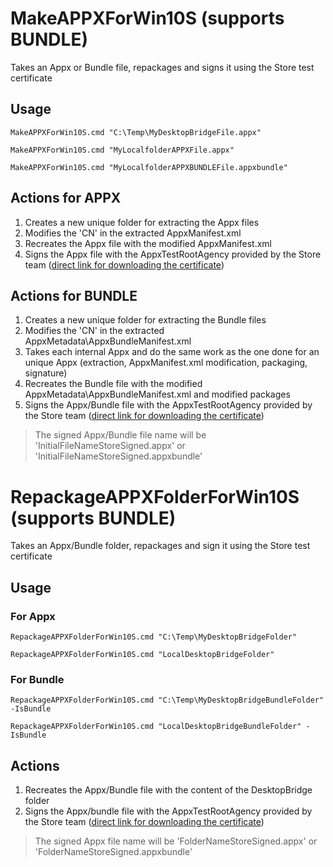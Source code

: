 # MakeAPPXForWin10S (supports BUNDLE)
Takes an Appx or Bundle file, repackages and signs it using the Store test certificate

## Usage
`MakeAPPXForWin10S.cmd "C:\Temp\MyDesktopBridgeFile.appx"`

`MakeAPPXForWin10S.cmd "MyLocalfolderAPPXFile.appx"`

`MakeAPPXForWin10S.cmd "MyLocalfolderAPPXBUNDLEFile.appxbundle"`

## Actions for APPX
1. Creates a new unique folder for extracting the Appx files
2. Modifies the 'CN' in the extracted AppxManifest.xml
3. Recreates the Appx file with the modified AppxManifest.xml
4. Signs the Appx file with the AppxTestRootAgency provided by the Store team ([direct link for downloading the certificate](https://go.microsoft.com/fwlink/?linkid=849018))

## Actions for BUNDLE
1. Creates a new unique folder for extracting the Bundle files
2. Modifies the 'CN' in the extracted AppxMetadata\AppxBundleManifest.xml
3. Takes each internal Appx and do the same work as the one done for an unique Appx (extraction, AppxManifest.xml modification, packaging, signature)
4. Recreates the Bundle file with the modified AppxMetadata\AppxBundleManifest.xml and modified packages
5. Signs the Appx/Bundle file with the AppxTestRootAgency provided by the Store team ([direct link for downloading the certificate](https://go.microsoft.com/fwlink/?linkid=849018))

> The signed Appx/Bundle file name will be 'InitialFileNameStoreSigned.appx' 
> or
> 'InitialFileNameStoreSigned.appxbundle' 
  
# RepackageAPPXFolderForWin10S (supports BUNDLE)
Takes an Appx/Bundle folder, repackages and sign it using the Store test certificate
## Usage
### For Appx
`RepackageAPPXFolderForWin10S.cmd "C:\Temp\MyDesktopBridgeFolder"`

`RepackageAPPXFolderForWin10S.cmd "LocalDesktopBridgeFolder"`

### For Bundle
`RepackageAPPXFolderForWin10S.cmd "C:\Temp\MyDesktopBridgeBundleFolder" -IsBundle`

`RepackageAPPXFolderForWin10S.cmd "LocalDesktopBridgeBundleFolder" -IsBundle`

## Actions
1. Recreates the Appx/Bundle file with the content of the DesktopBridge folder
2. Signs the Appx/bundle file with the AppxTestRootAgency provided by the Store team ([direct link for downloading the certificate](https://go.microsoft.com/fwlink/?linkid=849018))

> The signed Appx file name will be 'FolderNameStoreSigned.appx'
> or
> 'FolderNameStoreSigned.appxbundle' 
